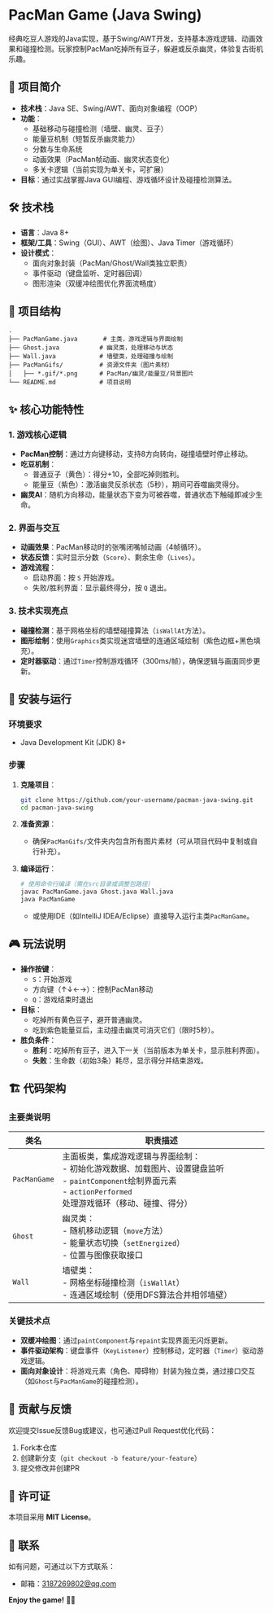 
# PacMan Game (Java Swing)

经典吃豆人游戏的Java实现，基于Swing/AWT开发，支持基本游戏逻辑、动画效果和碰撞检测。玩家控制PacMan吃掉所有豆子，躲避或反杀幽灵，体验复古街机乐趣。


## 🚀 项目简介
- **技术栈**：Java SE、Swing/AWT、面向对象编程（OOP）
- **功能**：
  - 基础移动与碰撞检测（墙壁、幽灵、豆子）
  - 能量豆机制（短暂反杀幽灵能力）
  - 分数与生命系统
  - 动画效果（PacMan帧动画、幽灵状态变化）
  - 多关卡逻辑（当前实现为单关卡，可扩展）
- **目标**：通过实战掌握Java GUI编程、游戏循环设计及碰撞检测算法。


## 🛠️ 技术栈
- **语言**：Java 8+
- **框架/工具**：Swing（GUI）、AWT（绘图）、Java Timer（游戏循环）
- **设计模式**：
  - 面向对象封装（PacMan/Ghost/Wall类独立职责）
  - 事件驱动（键盘监听、定时器回调）
  - 图形渲染（双缓冲绘图优化界面流畅度）


## 📁 项目结构
```
.
├── PacManGame.java       # 主类，游戏逻辑与界面绘制
├── Ghost.java           # 幽灵类，处理移动与状态
├── Wall.java            # 墙壁类，处理碰撞与绘制
├── PacManGifs/          # 资源文件夹（图片素材）
│   ├── *.gif/*.png      # PacMan/幽灵/能量豆/背景图片
└── README.md            # 项目说明
```


## ✨ 核心功能特性
### 1. **游戏核心逻辑**
- **PacMan控制**：通过方向键移动，支持8方向转向，碰撞墙壁时停止移动。
- **吃豆机制**：
  - 普通豆子（黄色）：得分+10，全部吃掉则胜利。
  - 能量豆（紫色）：激活幽灵反杀状态（5秒），期间可吞噬幽灵得分。
- **幽灵AI**：随机方向移动，能量状态下变为可被吞噬，普通状态下触碰即减少生命。

### 2. **界面与交互**
- **动画效果**：PacMan移动时的张嘴闭嘴帧动画（4帧循环）。
- **状态反馈**：实时显示分数（`Score`）、剩余生命（`Lives`）。
- **游戏流程**：
  - 启动界面：按 `S` 开始游戏。
  - 失败/胜利界面：显示最终得分，按 `Q` 退出。

### 3. **技术实现亮点**
- **碰撞检测**：基于网格坐标的墙壁碰撞算法（`isWallAt`方法）。
- **图形绘制**：使用`Graphics`类实现迷宫墙壁的连通区域绘制（紫色边框+黑色填充）。
- **定时器驱动**：通过`Timer`控制游戏循环（300ms/帧），确保逻辑与画面同步更新。


## 🚦 安装与运行
### 环境要求
- Java Development Kit (JDK) 8+

### 步骤
1. **克隆项目**：
   ```bash
   git clone https://github.com/your-username/pacman-java-swing.git
   cd pacman-java-swing
   ```

2. **准备资源**：
   - 确保`PacManGifs/`文件夹内包含所有图片素材（可从项目代码中复制或自行补充）。

3. **编译运行**：
   ```bash
   # 使用命令行编译（需在src目录或调整包路径）
   javac PacManGame.java Ghost.java Wall.java
   java PacManGame
   ```
   - 或使用IDE（如IntelliJ IDEA/Eclipse）直接导入运行主类`PacManGame`。


## 🎮 玩法说明
- **操作按键**：
  - `S`：开始游戏
  - 方向键（↑↓←→）：控制PacMan移动
  - `Q`：游戏结束时退出
- **目标**：
  - 吃掉所有黄色豆子，避开普通幽灵。
  - 吃到紫色能量豆后，主动撞击幽灵可消灭它们（限时5秒）。
- **胜负条件**：
  - **胜利**：吃掉所有豆子，进入下一关（当前版本为单关卡，显示胜利界面）。
  - **失败**：生命数（初始3条）耗尽，显示得分并结束游戏。


## 🏗️ 代码架构
### 主要类说明
| 类名          | 职责描述                                                                 |
|---------------|--------------------------------------------------------------------------|
| `PacManGame`  | 主面板类，集成游戏逻辑与界面绘制：<br>- 初始化游戏数据、加载图片、设置键盘监听<br>- `paintComponent`绘制界面元素<br>- `actionPerformed`处理游戏循环（移动、碰撞、得分） |
| `Ghost`       | 幽灵类：<br>- 随机移动逻辑（`move`方法）<br>- 能量状态切换（`setEnergized`）<br>- 位置与图像获取接口 |
| `Wall`        | 墙壁类：<br>- 网格坐标碰撞检测（`isWallAt`）<br>- 连通区域绘制（使用DFS算法合并相邻墙壁） |

### 关键技术点
- **双缓冲绘图**：通过`paintComponent`与`repaint`实现界面无闪烁更新。
- **事件驱动架构**：键盘事件（`KeyListener`）控制移动，定时器（`Timer`）驱动游戏逻辑。
- **面向对象设计**：将游戏元素（角色、障碍物）封装为独立类，通过接口交互（如`Ghost`与`PacManGame`的碰撞检测）。


## 🤝 贡献与反馈
欢迎提交Issue反馈Bug或建议，也可通过Pull Request优化代码：
1. Fork本仓库
2. 创建新分支（`git checkout -b feature/your-feature`）
3. 提交修改并创建PR


## 📝 许可证
本项目采用 **MIT License**。


## 📧 联系
如有问题，可通过以下方式联系：
- 邮箱：3187269802@qq.com


**Enjoy the game!** 🍭👻
